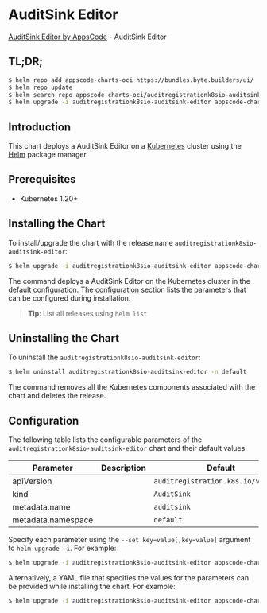 # AuditSink Editor

[AuditSink Editor by AppsCode](https://appscode.com) - AuditSink Editor

## TL;DR;

```bash
$ helm repo add appscode-charts-oci https://bundles.byte.builders/ui/
$ helm repo update
$ helm search repo appscode-charts-oci/auditregistrationk8sio-auditsink-editor --version=v0.10.0
$ helm upgrade -i auditregistrationk8sio-auditsink-editor appscode-charts-oci/auditregistrationk8sio-auditsink-editor -n default --create-namespace --version=v0.10.0
```

## Introduction

This chart deploys a AuditSink Editor on a [Kubernetes](http://kubernetes.io) cluster using the [Helm](https://helm.sh) package manager.

## Prerequisites

- Kubernetes 1.20+

## Installing the Chart

To install/upgrade the chart with the release name `auditregistrationk8sio-auditsink-editor`:

```bash
$ helm upgrade -i auditregistrationk8sio-auditsink-editor appscode-charts-oci/auditregistrationk8sio-auditsink-editor -n default --create-namespace --version=v0.10.0
```

The command deploys a AuditSink Editor on the Kubernetes cluster in the default configuration. The [configuration](#configuration) section lists the parameters that can be configured during installation.

> **Tip**: List all releases using `helm list`

## Uninstalling the Chart

To uninstall the `auditregistrationk8sio-auditsink-editor`:

```bash
$ helm uninstall auditregistrationk8sio-auditsink-editor -n default
```

The command removes all the Kubernetes components associated with the chart and deletes the release.

## Configuration

The following table lists the configurable parameters of the `auditregistrationk8sio-auditsink-editor` chart and their default values.

|     Parameter      | Description |                    Default                     |
|--------------------|-------------|------------------------------------------------|
| apiVersion         |             | <code>auditregistration.k8s.io/v1alpha1</code> |
| kind               |             | <code>AuditSink</code>                         |
| metadata.name      |             | <code>auditsink</code>                         |
| metadata.namespace |             | <code>default</code>                           |


Specify each parameter using the `--set key=value[,key=value]` argument to `helm upgrade -i`. For example:

```bash
$ helm upgrade -i auditregistrationk8sio-auditsink-editor appscode-charts-oci/auditregistrationk8sio-auditsink-editor -n default --create-namespace --version=v0.10.0 --set apiVersion=auditregistration.k8s.io/v1alpha1
```

Alternatively, a YAML file that specifies the values for the parameters can be provided while
installing the chart. For example:

```bash
$ helm upgrade -i auditregistrationk8sio-auditsink-editor appscode-charts-oci/auditregistrationk8sio-auditsink-editor -n default --create-namespace --version=v0.10.0 --values values.yaml
```
